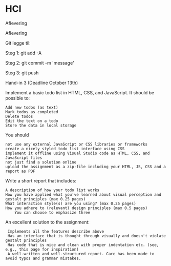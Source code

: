 # HCI
Aflevering

Aflevering

Git legge til:

Steg 1:     git add -A

Steg 2:     git commit -m 'message'

Steg 3:     git push

Hand-in 3 (Deadline October 13th)

Implement a basic todo list in HTML, CSS, and JavaScript.
It should be possible to: 

    Add new todos (as text)
    Mark todos as completed
    Delete todos
    Edit the text on a todo
    Store the data in local storage

You should

    not use any external JavaScript or CSS libraries or frameworks
    create a nicely styled todo list interface using CSS
    implement it offline using Visual Studio code as HTML, CSS, and JavaScript files 
    not just find a solution online 
    upload the assignment as a zip-file including your HTML, JS, CSS and a report as PDF

Write a short report that includes:

    A description of how your todo list works
    How you have applied what you've learned about visual perception and gestalt principles (max 0.25 pages)
    What interaction style(s) are you using? (max 0.25 pages)
    How you adhere to (relevant) design principles (max 0.5 pages)
        You can choose to emphasize three

An excellent solution to the assignment:

     Implements all the features describe above
     Has an interface that is thought through visually and doesn't violate gestalt principles
     Has code that is nice and clean with proper indentation etc. (see, e.g., this page for inspiration)
     A well-written and well-structured report. Care has been made to avoid typos and grammar mistakes.
